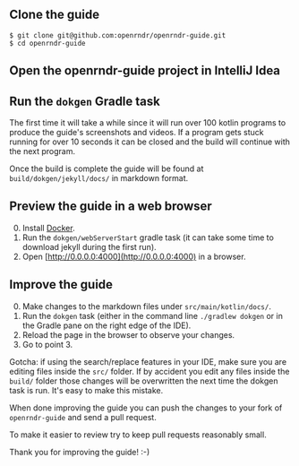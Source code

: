 ## Clone the guide

```
$ git clone git@github.com:openrndr/openrndr-guide.git
$ cd openrndr-guide
```

## Open the openrndr-guide project in IntelliJ Idea

## Run the `dokgen` Gradle task

The first time it will take a while since it will run over 100 kotlin programs
to produce the guide's screenshots and videos. If a program gets stuck running for over
10 seconds it can be closed and the build will continue with the next program.

Once the build is complete the guide will be found at 
`build/dokgen/jekyll/docs/` in markdown format.

## Preview the guide in a web browser

0. Install [Docker](https://www.docker.com/get-started/).
1. Run the `dokgen/webServerStart` gradle task (it can take some time 
   to download jekyll during the first run).
2. Open [http://0.0.0.0:4000](http://0.0.0.0:4000) in a browser.

## Improve the guide

0. Make changes to the markdown files under `src/main/kotlin/docs/`.
1. Run the `dokgen` task (either in the command line `./gradlew dokgen` or in
   the Gradle pane on the right edge of the IDE).
2. Reload the page in the browser to observe your changes.
3. Go to point 3.

Gotcha: if using the search/replace features in your IDE, make sure you are 
editing files inside the `src/` folder. If by accident you edit any files inside 
the `build/` folder those changes will be overwritten the next time the dokgen task 
is run. It's easy to make this mistake.

When done improving the guide you can push the changes to your fork of 
`openrndr-guide` and send a pull request.

To make it easier to review try to keep pull requests reasonably small.

Thank you for improving the guide! :-)


